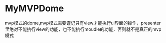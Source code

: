 # MyMVPDome
mvp模式的dome,mvp模式需要谨记只有view才能执行ui界面的操作，presenter里绝对不能执行view的功能，也不能执行moudle的功能，否则就不是真正的mvp模式
